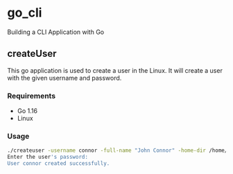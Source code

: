 # go_cli

Building a CLI Application with Go

## createUser

This go application is used to create a user in the Linux. It will create a user with the given username and password.

### Requirements

- Go 1.16
- Linux

### Usage

```bash
./createuser -username connor -full-name "John Connor" -home-dir /home/connor
Enter the user's password:
User connor created successfully.
```

